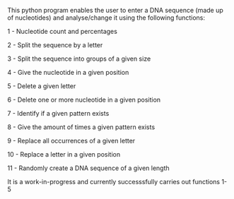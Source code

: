 This python program enables the user to enter a DNA sequence (made up of nucleotides) and analyse/change it using the following functions:

1 - Nucleotide count and percentages

2 - Split the sequence by a letter

3 - Split the sequence into groups of a given size

4 - Give the nucleotide in a given position

5 - Delete a given letter

6 - Delete one or more nucleotide in a given position

7 - Identify if a given pattern exists

8 - Give the amount of times a given pattern exists

9 - Replace all occurrences of a given letter

10 - Replace a letter in a given position

11 - Randomly create a DNA sequence of a given length

It is a work-in-progress and currently successsfully carries out functions 1-5
